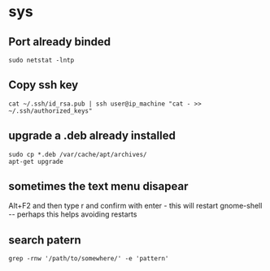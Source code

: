 # sys

## Port already binded

```
sudo netstat -lntp
```

## Copy ssh key

```
cat ~/.ssh/id_rsa.pub | ssh user@ip_machine "cat - >> ~/.ssh/authorized_keys"
```

## upgrade a .deb already installed

```
sudo cp *.deb /var/cache/apt/archives/
apt-get upgrade
```

## sometimes the text menu disapear

Alt+F2 and then type r and confirm with enter - this will restart gnome-shell -- perhaps this helps avoiding restarts 

## search patern

```
grep -rnw '/path/to/somewhere/' -e 'pattern'
```
